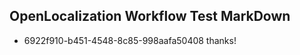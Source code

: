 ## OpenLocalization Workflow Test MarkDown
* 6922f910-b451-4548-8c85-998aafa50408 thanks!

<!--HONumber=Aug16_HO5-->



